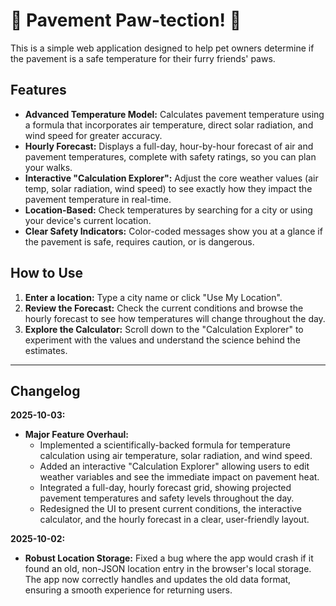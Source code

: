 # 🐾 Pavement Paw-tection! 🐾

This is a simple web application designed to help pet owners determine if the pavement is a safe temperature for their furry friends' paws.

## Features

*   **Advanced Temperature Model:** Calculates pavement temperature using a formula that incorporates air temperature, direct solar radiation, and wind speed for greater accuracy.
*   **Hourly Forecast:** Displays a full-day, hour-by-hour forecast of air and pavement temperatures, complete with safety ratings, so you can plan your walks.
*   **Interactive "Calculation Explorer":** Adjust the core weather values (air temp, solar radiation, wind speed) to see exactly how they impact the pavement temperature in real-time.
*   **Location-Based:** Check temperatures by searching for a city or using your device's current location.
*   **Clear Safety Indicators:** Color-coded messages show you at a glance if the pavement is safe, requires caution, or is dangerous.

## How to Use

1.  **Enter a location:** Type a city name or click "Use My Location".
2.  **Review the Forecast:** Check the current conditions and browse the hourly forecast to see how temperatures will change throughout the day.
3.  **Explore the Calculator:** Scroll down to the "Calculation Explorer" to experiment with the values and understand the science behind the estimates.

---

## Changelog

**2025-10-03:**
- **Major Feature Overhaul:**
    - Implemented a scientifically-backed formula for temperature calculation using air temperature, solar radiation, and wind speed.
    - Added an interactive "Calculation Explorer" allowing users to edit weather variables and see the immediate impact on pavement heat.
    - Integrated a full-day, hourly forecast grid, showing projected pavement temperatures and safety levels throughout the day.
    - Redesigned the UI to present current conditions, the interactive calculator, and the hourly forecast in a clear, user-friendly layout.

**2025-10-02:**
- **Robust Location Storage:** Fixed a bug where the app would crash if it found an old, non-JSON location entry in the browser's local storage. The app now correctly handles and updates the old data format, ensuring a smooth experience for returning users.